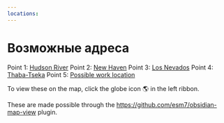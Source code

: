 ```yaml
---
locations: 
---
```


# Возможные адреса
Point 1: [Hudson River](geo:42.277578,-76.1598107) 
Point 2: [New Haven](geo:41.2982672,-72.9991356)
Point 3: [Los Nevados](geo:4.5518584,-74.9782039) 
Point 4: [Thaba-Tseka](geo:-29.5174931,28.5849451) 
Point 5: [Possible work location](geo:37.65338320128765,21.857299804687504) 

To view these on the map, click the globe icon 🌎 in the left ribbon. 

These are made possible through the https://github.com/esm7/obsidian-map-view plugin.